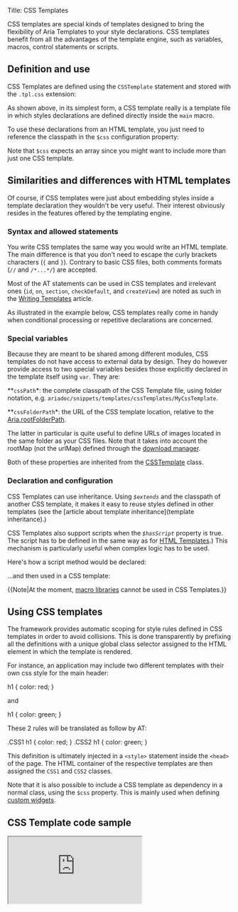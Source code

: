Title: CSS Templates



CSS templates are special kinds of templates designed to bring the flexibility of Aria Templates to your style declarations.  CSS templates benefit from all the advantages of the template engine, such as variables, macros, control statements or scripts.

## Definition and use

CSS Templates are defined using the `CSSTemplate` statement and stored with the `.tpl.css` extension:
<script src='http://snippets.ariatemplates.com/snippets/%VERSION%/templates/cssTemplates/MyCSSTemplate.tpl.css' defer></script>
As shown above, in its simplest form, a CSS template really is a template file in which styles declarations are defined directly inside the `main` macro.

To use these declarations from an HTML template, you just need to reference the classpath in the `$css` configuration property:
<script src='http://snippets.ariatemplates.com/snippets/%VERSION%/templates/cssTemplates/MyTemplate.tpl' defer></script>
Note that `$css` expects an array since you might want to include more than just one CSS template.

## Similarities and differences with HTML templates

Of course, if CSS templates were just about embedding styles inside a template declaration they wouldn't be very useful.  Their interest obviously resides in the features offered by the templating engine.

### Syntax and allowed statements

You write CSS templates the same way you would write an HTML template.  The main difference is that you don't need to escape the curly brackets characters (`{` and `}`).  Contrary to basic CSS files, both comments formats (`//` and `/*...*/`) are accepted.

Most of the AT statements can be used in CSS templates and irrelevant ones (`id`, `on`, `section`, `checkDefault`, and `createView`) are noted as such in the [Writing Templates](writing_templates#common-statements) article.

<script src='http://snippets.ariatemplates.com/snippets/%VERSION%/templates/cssTemplates/AnotherCSSTemplate.tpl.css' defer></script>

As illustrated in the example below, CSS templates really come in handy when conditional processing or repetitive declarations are concerned.

### Special variables

Because they are meant to be shared among different modules, CSS templates do not have access to external data by design. They do however provide access to two special variables besides those explicitly declared in the template itself using `var`.  They are:

**`cssPath`*: the complete classpath of the CSS Template file, using folder notation, e.g. `ariadoc/snippets/templates/cssTemplates/MyCssTemplate`.

**`cssFolderPath`*: the URL of the CSS template location, relative to the [Aria.rootFolderPath](http://ariatemplates.com/api/#Aria:rootFolderPath:property).

The latter in particular is quite useful to define URLs of images located in the same folder as your CSS files.  Note that it takes into account the rootMap (not the urlMap) defined through the [download manager](core_layer_configuration#download-manager-configuration).

<script src='http://snippets.ariatemplates.com/snippets/%VERSION%/templates/cssTemplates/AnotherCSSTemplate.tpl.css' defer></script>

Both of these properties are inherited from the [CSSTemplate](http://ariatemplates.com/api/#aria.templates.CSSTemplate) class.

### Declaration and configuration

CSS Templates can use inheritance.  Using *`$extends`* and the classpath of another CSS template, it makes it easy to reuse styles defined in other templates (see the [article about template inheritance](template inheritance).)

CSS Templates also support scripts when the *`$hasScript`* property is true.  The script has to be defined in the same way as for [HTML Templates](template_scripts).)  This mechanism is particularly useful when complex logic has to be used.

Here's how a script method would be declared:
<script src='http://snippets.ariatemplates.com/snippets/%VERSION%/templates/cssTemplates/AnotherCSSTemplateScript.js' defer></script>
...and then used in a CSS template:
<script src='http://snippets.ariatemplates.com/snippets/%VERSION%/templates/cssTemplates/AnotherCSSTemplate.tpl.css' defer></script>

{{Note|At the moment, [macro libraries](macro_libraries) cannot be used in CSS Templates.}}

## Using CSS templates

The framework provides automatic scoping for style rules defined in CSS templates in order to avoid collisions.  This is done transparently by prefixing all the definitions with a unique global class selector assigned to the HTML element in which the template is rendered.

For instance, an application may include two different templates with their own css style for the main header:

<syntaxhighlight lang="at">
h1 {
    color: red;
}
</syntaxhighlight>

and

<syntaxhighlight lang="at">
h1 {
    color: green;
}
</syntaxhighlight>

These 2 rules will be translated as follow by AT:

<syntaxhighlight lang="at">
.CSS1 h1 {
    color: red;
}
.CSS2 h1 {
    color: green;
}
</syntaxhighlight>

This definition is ultimately injected in a `<style>` statement inside the `<head>` of the page.  The HTML container of the respective templates are then assigned the `CSS1` and `CSS2` classes.

Note that it is also possible to include a CSS template as dependency in a normal class, using the `$css` property.  This is mainly used when defining [custom widgets](widget_libraries).

## CSS Template code sample

<iframe class='samples' src='http://snippets.ariatemplates.com/samples/%VERSION%/templates/cssTemplates/' />

A few remarks on this example:

* Two macros are defined inside the css template (*`opacity`* and *`roundedCorners`*). Macros and control statements can be useful for generating CSS rules that depend on the browser.

* The *`cssFolderPath`* has been used in order to specify the path of the background pattern image.

* The *`cssClass`* and *`type`* configuration properties of sections have been used in order to style them in the CSS template.

* The *`getClassName`* and *`setClassName`* methods of the [aria.templates.DomElementWrapper](http://ariatemplates.com/api/#aria.templates.DomElementWrapper) class are used in the template script in order to change the appearance of each item after clicking on it.
